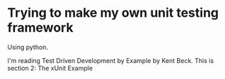 # Trying to make my own unit testing framework
Using python.

I'm reading  Test Driven Development by Example by Kent Beck. This is section 2: The xUnit Example